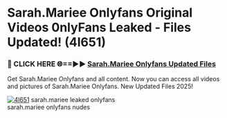 # Sarah.Mariee Onlyfans Original Videos 0nlyFans Leaked - Files Updated! (4l651)

<h3>🔴 CLICK HERE 🌐==►► <a href="https://tinyurl.com/2wckxsce" rel="nofollow">Sarah.Mariee Onlyfans Updated Files</a></h3>

Get Sarah.Mariee Onlyfans and all content. Now you can access all videos and pictures of Sarah.Mariee Onlyfans. New Updated Files 2025!

[![4l651](https://i.imgur.com/AFduVYN.gif)](https://tinyurl.com/2wckxsce)
sarah.mariee leaked onlyfans<br>
sarah.mariee onlyfans nudes